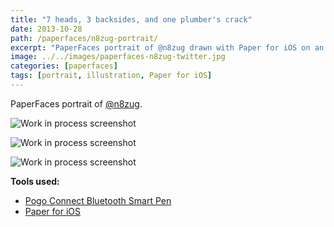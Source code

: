```yaml
---
title: "7 heads, 3 backsides, and one plumber's crack"
date: 2013-10-28
path: /paperfaces/n8zug-portrait/
excerpt: "PaperFaces portrait of @n8zug drawn with Paper for iOS on an iPad."
image: ../../images/paperfaces-n8zug-twitter.jpg
categories: [paperfaces]
tags: [portrait, illustration, Paper for iOS]
---
```


PaperFaces portrait of [@n8zug](https://twitter.com/n8zug).

![Work in process screenshot](../../images/paperfaces-n8zug-process-1-lg.jpg)

![Work in process screenshot](../../images/paperfaces-n8zug-process-2-lg.jpg)

![Work in process screenshot](../../images/paperfaces-n8zug-process-3-lg.jpg)

**Tools used:**

- [Pogo Connect Bluetooth Smart Pen](https://www.amazon.com/gp/product/B009K448L4/ref=as_li_ss_tl?ie=UTF8&camp=1789&creative=390957&creativeASIN=B009K448L4&linkCode=as2&tag=mademist-20)
- [Paper for iOS](https://paper.bywetransfer.com/)
